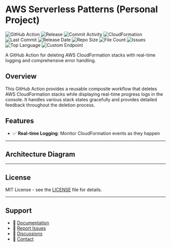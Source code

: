 # AWS Serverless Patterns (Personal Project)

![GitHub Action](https://img.shields.io/badge/GitHub-Action-blue?logo=github)&nbsp;![Release](https://github.com/subhamay-bhattacharyya/5228-serverless-patterns-cft/actions/workflows/release.yaml/badge.svg)&nbsp;![Commit Activity](https://img.shields.io/github/commit-activity/t/subhamay-bhattacharyya/5228-serverless-patterns-cft)&nbsp;![CloudFormation](https://img.shields.io/badge/AWS-CloudFormation-orange?logo=amazonaws)&nbsp;![Last Commit](https://img.shields.io/github/last-commit/subhamay-bhattacharyya/5228-serverless-patterns-cft)&nbsp;![Release Date](https://img.shields.io/github/release-date/subhamay-bhattacharyya/5228-serverless-patterns-cft)&nbsp;![Repo Size](https://img.shields.io/github/repo-size/subhamay-bhattacharyya/5228-serverless-patterns-cft)&nbsp;![File Count](https://img.shields.io/github/directory-file-count/subhamay-bhattacharyya/5228-serverless-patterns-cft)&nbsp;![Issues](https://img.shields.io/github/issues/subhamay-bhattacharyya/5228-serverless-patterns-cft)&nbsp;![Top Language](https://img.shields.io/github/languages/top/subhamay-bhattacharyya/5228-serverless-patterns-cft)&nbsp;![Custom Endpoint](https://img.shields.io/endpoint?url=https://gist.githubusercontent.com/bsubhamay/43cf92f2e6f5213927e69cbbfc7486e8/raw/5228-serverless-patterns-cft.json?)


A GitHub Action for deleting AWS CloudFormation stacks with real-time logging and comprehensive error handling.

## Overview

This GitHub Action provides a reusable composite workflow that deletes AWS CloudFormation stacks while displaying real-time progress logs in the console. It handles various stack states gracefully and provides detailed feedback throughout the deletion process.

## Features

- ✅ **Real-time Logging**: Monitor CloudFormation events as they happen

---

## Architecture Diagram


---

## License

MIT License - see the [LICENSE](LICENSE) file for details.

---

## Support

- 📖 [Documentation](https://github.com/subhamay-bhattacharyya/5228-serverless-patterns-cft/wiki)
- 🐛 [Report Issues](https://github.com/subhamay-bhattacharyya/5228-serverless-patterns-cft/issues)
- 💬 [Discussions](https://github.com/subhamay-bhattacharyya/5228-serverless-patterns-cft/discussions)
- 📧 [Contact](mailto:support@subhamay.aws@gmail.com)